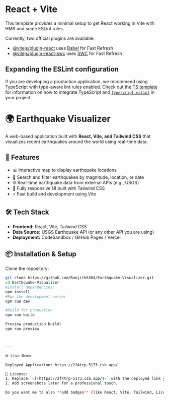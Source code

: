 # React + Vite

This template provides a minimal setup to get React working in Vite with HMR and some ESLint rules.

Currently, two official plugins are available:

- [@vitejs/plugin-react](https://github.com/vitejs/vite-plugin-react/blob/main/packages/plugin-react) uses [Babel](https://babeljs.io/) for Fast Refresh
- [@vitejs/plugin-react-swc](https://github.com/vitejs/vite-plugin-react/blob/main/packages/plugin-react-swc) uses [SWC](https://swc.rs/) for Fast Refresh

## Expanding the ESLint configuration

If you are developing a production application, we recommend using TypeScript with type-aware lint rules enabled. Check out the [TS template](https://github.com/vitejs/vite/tree/main/packages/create-vite/template-react-ts) for information on how to integrate TypeScript and [`typescript-eslint`](https://typescript-eslint.io) in your project.
# 🌍 Earthquake Visualizer

A web-based application built with **React, Vite, and Tailwind CSS** that visualizes recent earthquakes around the world using real-time data.  

## 🚀 Features
- 📊 Interactive map to display earthquake locations
- 🔎 Search and filter earthquakes by magnitude, location, or date
- 🌐 Real-time earthquake data from external APIs (e.g., USGS)
- 📱 Fully responsive UI built with Tailwind CSS
- ⚡ Fast build and development using Vite

## 🛠️ Tech Stack
- **Frontend:** React, Vite, Tailwind CSS
- **Data Source:** USGS Earthquake API (or any other API you are using)
- **Deployment:** CodeSandbox / GitHub Pages / Vercel

## 📦 Installation & Setup

Clone the repository:
```bash
git clone https://github.com/Ranjith6304/Earthquake-Visualizer.git
cd Earthquake-Visualizer
#Install dependencies:
npm install
#Run the development server
npm run dev

#Build for production
npm run build

Preview production build:
npm run preview



---

🌐 Live Demo

Deployed Application: https://2f4trp-5173.csb.app/

📜 License:
1. Replace `<[(https://2f4trp-5173.csb.app/)>` with the deployed link you got from CodeSandbox (`.csb.app`).  
2. Add screenshots later for a professional touch.  

Do you want me to also **add badges** (like React, Vite, Tailwind, License) at the top of your README for a more professional look?

